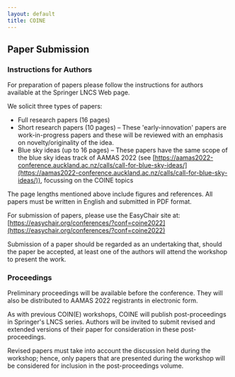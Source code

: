 ```yaml
---
layout: default
title: COINE
---
```


## Paper Submission

### Instructions for Authors

For preparation of papers please follow the instructions for authors available at the Springer LNCS Web page. 

We solicit three types of papers:
- Full research papers (16 pages)
- Short research papers (10 pages) – These 'early-innovation' papers are work-in-progress papers and these will be reviewed with an emphasis on novelty/originality of the idea.
- Blue sky ideas (up to 16 pages) – These papers have the same scope of the blue sky ideas track of AAMAS 2022 (see [https://aamas2022-conference.auckland.ac.nz/calls/call-for-blue-sky-ideas/](https://aamas2022-conference.auckland.ac.nz/calls/call-for-blue-sky-ideas/)), focussing on the COINE topics

The page lengths mentioned above include figures and references. All papers must be written in English and submitted in PDF format.

For submission of papers, please use the EasyChair site at: [https://easychair.org/conferences/?conf=coine2022](https://easychair.org/conferences/?conf=coine2022)

Submission of a paper should be regarded as an undertaking that, should the paper be accepted, at least one of the authors will attend the workshop to present the work.

### Proceedings

Preliminary proceedings will be available before the conference. They will also be distributed to AAMAS 2022 registrants in electronic form.

As with previous COIN(E) workshops, COINE will publish post-proceedings in Springer's LNCS series. Authors will be invited to submit revised and extended versions of their paper for consideration in these post-proceedings.

Revised papers must take into account the discussion held during the workshop; hence, only papers that are presented during the workshop will be considered for inclusion in the post-proceedings volume.
